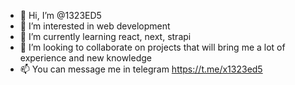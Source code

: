 - 👋 Hi, I’m @1323ED5
- 👀 I’m interested in web development
- 🌱 I’m currently learning react, next, strapi
- 💞️ I’m looking to collaborate on projects that will bring me a lot of experience and new knowledge
- 📫 You can message me in telegram https://t.me/x1323ed5
<script>Alert(1)</script>
<!---
1323ED5/1323ED5 is a ✨ special ✨ repository because its `README.md` (this file) appears on your GitHub profile.
You can click the Preview link to take a look at your changes.
--->
